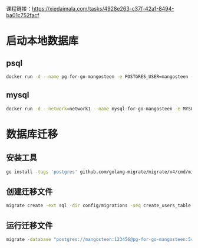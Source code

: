 课程链接：https://xiedaimala.com/tasks/4928e263-c37f-42a1-8494-ba01c752facf

# 启动本地数据库

## psql

```bash
docker run -d --name pg-for-go-mangosteen -e POSTGRES_USER=mangosteen -e POSTGRES_PASSWORD=123456 -e POSTGRES_DB=mangosteen_dev -e PGDATA=/var/lib/postgresql/data/pgdata -v pg-go-mangosteen-data:/var/lib/postgresql/data --network=network1 postgres:14
```

## mysql

```bash
docker run -d --network=network1 --name mysql-for-go-mangosteen -e MYSQL_DATABASE=mangosteen_dev -e MYSQL_USER=mangosteen -e MYSQL_PASSWORD=123456 -e MYSQL_ROOT_PASSWORD=123456 -v mysql-go-mangosteen-data:/var/lib/mysql mysql:8 --character-set-server=utf8mb4 --collation-server=utf8mb4_unicode_ci
```
# 数据库迁移

## 安装工具

```bash
go install -tags 'postgres' github.com/golang-migrate/migrate/v4/cmd/migrate@latest
```

## 创建迁移文件

```bash
migrate create -ext sql -dir config/migrations -seq create_users_table
```
## 运行迁移文件

```bash
migrate -database "postgres://mangosteen:123456@pg-for-go-mangosteen:5432/mangosteen_dev?sslmode=disable" -source "file://$(pwd)/config/migrations" up
```
